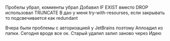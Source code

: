 Пробелы убрал, комменты убрал
Добавил IF EXIST
вместо DROP использовал TRUNCATE 
В дао у меня try-with-resourses, если закрывать то подсвечивается как redundant

Вчера были проблемы с авторизацией у JetBrains поэтому Аплоадил из папки. Сегодня вроде все ок. Старый удалил залил заново через Идею
